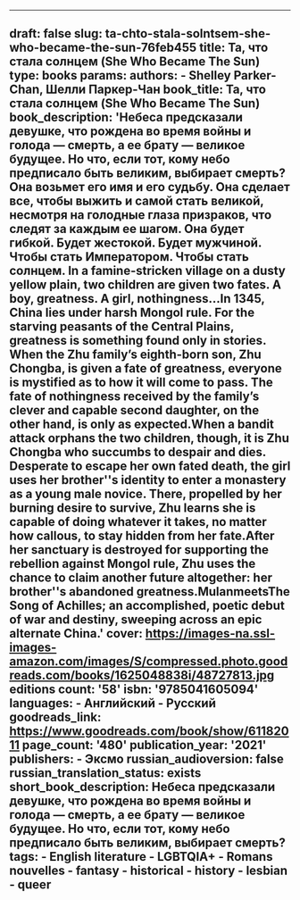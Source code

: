 ---


draft: false
slug: ta-chto-stala-solntsem-she-who-became-the-sun-76feb455
title: Та, что стала солнцем (She Who Became The Sun)
type: books
params:
  authors:
    - Shelley Parker-Chan, Шелли Паркер-Чан
  book_title: Та, что стала солнцем (She Who Became The Sun)
  book_description: 'Небеса предсказали девушке, что рождена во время войны и голода — смерть, а ее брату — великое будущее. Но что, если тот, кому небо предписало быть великим, выбирает смерть? Она возьмет его имя и его судьбу. Она сделает все, чтобы выжить и самой стать великой, несмотря на голодные глаза призраков, что следят за каждым ее шагом. Она будет гибкой. Будет жестокой. Будет мужчиной. Чтобы стать Императором. Чтобы стать солнцем. In a famine-stricken village on a dusty yellow plain, two children are given two fates. A boy, greatness. A girl, nothingness…In 1345, China lies under harsh Mongol rule. For the starving peasants of the Central Plains, greatness is something found only in stories. When the Zhu family’s eighth-born son, Zhu Chongba, is given a fate of greatness, everyone is mystified as to how it will come to pass. The fate of nothingness received by the family’s clever and capable second daughter, on the other hand, is only as expected.When a bandit attack orphans the two children, though, it is Zhu Chongba who succumbs to despair and dies. Desperate to escape her own fated death, the girl uses her brother''s identity to enter a monastery as a young male novice. There, propelled by her burning desire to survive, Zhu learns she is capable of doing whatever it takes, no matter how callous, to stay hidden from her fate.After her sanctuary is destroyed for supporting the rebellion against Mongol rule, Zhu uses the chance to claim another future altogether: her brother''s abandoned greatness.MulanmeetsThe Song of Achilles; an accomplished, poetic debut of war and destiny, sweeping across an epic alternate China.'
  cover: https://images-na.ssl-images-amazon.com/images/S/compressed.photo.goodreads.com/books/1625048838i/48727813.jpg
  editions count: '58'
  isbn: '9785041605094'
  languages:
    - Английский
    - Русский
  goodreads_link: https://www.goodreads.com/book/show/61182011
  page_count: '480'
  publication_year: '2021'
  publishers:
    - Эксмо
  russian_audioversion: false
  russian_translation_status: exists
  short_book_description: Небеса предсказали девушке, что рождена во время войны и голода — смерть, а ее брату — великое будущее. Но что, если тот, кому небо предписало быть великим, выбирает смерть?
  tags:
    - English literature
    - LGBTQIA+
    - Romans nouvelles
    - fantasy
    - historical
    - history
    - lesbian
    - queer
---